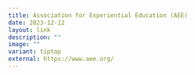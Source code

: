 ```yaml
---
title: Association for Experiential Education (AEE)
date: 2023-12-12
layout: link
description: ""
image: ""
variant: tiptap
external: https://www.aee.org/
---
```

